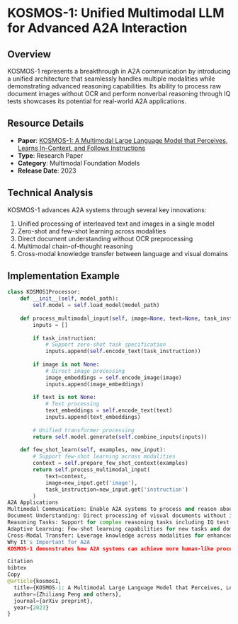 # KOSMOS-1: Unified Multimodal LLM for Advanced A2A Interaction

## Overview
KOSMOS-1 represents a breakthrough in A2A communication by introducing a unified architecture that seamlessly handles multiple modalities while demonstrating advanced reasoning capabilities. Its ability to process raw document images without OCR and perform nonverbal reasoning through IQ tests showcases its potential for real-world A2A applications.

## Resource Details
- **Paper**: [KOSMOS-1: A Multimodal Large Language Model that Perceives, Learns In-Context, and Follows Instructions](https://arxiv.org/abs/2302.14045)
- **Type**: Research Paper
- **Category**: Multimodal Foundation Models
- **Release Date**: 2023

## Technical Analysis
KOSMOS-1 advances A2A systems through several key innovations:
1. Unified processing of interleaved text and images in a single model
2. Zero-shot and few-shot learning across modalities
3. Direct document understanding without OCR preprocessing
4. Multimodal chain-of-thought reasoning
5. Cross-modal knowledge transfer between language and visual domains

## Implementation Example
```python
class KOSMOS1Processor:
    def __init__(self, model_path):
        self.model = self.load_model(model_path)
        
    def process_multimodal_input(self, image=None, text=None, task_instruction=None):
        inputs = []
        
        if task_instruction:
            # Support zero-shot task specification
            inputs.append(self.encode_text(task_instruction))
            
        if image is not None:
            # Direct image processing
            image_embeddings = self.encode_image(image)
            inputs.append(image_embeddings)
            
        if text is not None:
            # Text processing
            text_embeddings = self.encode_text(text)
            inputs.append(text_embeddings)
            
        # Unified transformer processing
        return self.model.generate(self.combine_inputs(inputs))
    
    def few_shot_learn(self, examples, new_input):
        # Support few-shot learning across modalities
        context = self.prepare_few_shot_context(examples)
        return self.process_multimodal_input(
            text=context,
            image=new_input.get('image'),
            task_instruction=new_input.get('instruction')
        )
A2A Applications
Multimodal Communication: Enable A2A systems to process and reason about visual and textual information simultaneously
Document Understanding: Direct processing of visual documents without intermediate OCR
Reasoning Tasks: Support for complex reasoning tasks including IQ test-style problems
Adaptive Learning: Few-shot learning capabilities for new tasks and domains
Cross-Modal Transfer: Leverage knowledge across modalities for enhanced understanding
Why It's Important for A2A
KOSMOS-1 demonstrates how A2A systems can achieve more human-like processing of multimodal information. Its unified architecture and ability to handle complex reasoning tasks make it a significant step toward more sophisticated A2A interactions that can seamlessly integrate multiple forms of information.

Citation
bibtex
Copy
@article{kosmos1,
  title={KOSMOS-1: A Multimodal Large Language Model that Perceives, Learns In-Context, and Follows Instructions},
  author={Zhiliang Peng and others},
  journal={arXiv preprint},
  year={2023}
}
